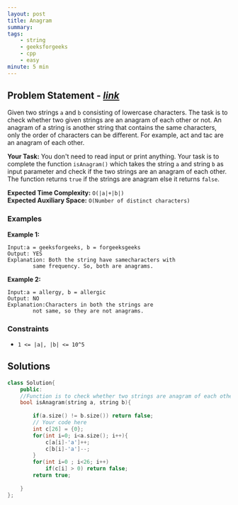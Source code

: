 ```yaml
---
layout: post
title: Anagram    
summary:
tags:
    - string
    - geeksforgeeks
    - cpp
    - easy
minute: 5 min
---
```


## Problem Statement - [*link*](https://practice.geeksforgeeks.org/problems/anagram-1587115620/0/?track=DSASP-Strings&batchId=154#)  

Given two strings `a` and `b` consisting of lowercase characters. The task is to check whether two given strings are an anagram of each other or not. An anagram of a string is another string that contains the same characters, only the order of characters can be different. For example, act and tac are an anagram of each other.


**Your Task:** 
You don't need to read input or print anything. Your task is to complete the function `isAnagram()` which takes the string `a` and string `b` as input parameter and check if the two strings are an anagram of each other. The function returns `true` if the strings are anagram else it returns `false`.


**Expected Time Complexity:** `O(|a|+|b|)`  
**Expected Auxiliary Space:** `O(Number of distinct characters)`

### Examples

**Example 1:**   
```
Input:a = geeksforgeeks, b = forgeeksgeeks
Output: YES
Explanation: Both the string have samecharacters with
        same frequency. So, both are anagrams.

```

**Example 2:**   
```
Input:a = allergy, b = allergic
Output: NO
Explanation:Characters in both the strings are 
        not same, so they are not anagrams.
```

### Constraints

+ `1 <= |a|, |b| <= 10^5`

## Solutions

```cpp
class Solution{
    public:
    //Function is to check whether two strings are anagram of each other or not.
    bool isAnagram(string a, string b){
        
        if(a.size() != b.size()) return false;
        // Your code here
        int c[26] = {0};
        for(int i=0; i<a.size(); i++){
            c[a[i]-'a']++;
            c[b[i]-'a']--;
        }
        for(int i=0 ; i<26; i++)
            if(c[i] > 0) return false;
        return true;
        
    }
};
```

